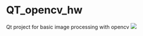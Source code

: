 # QT_opencv_hw

Qt project for basic image processing with opencv
![](https://i.imgur.com/8g5jy1d.png)
